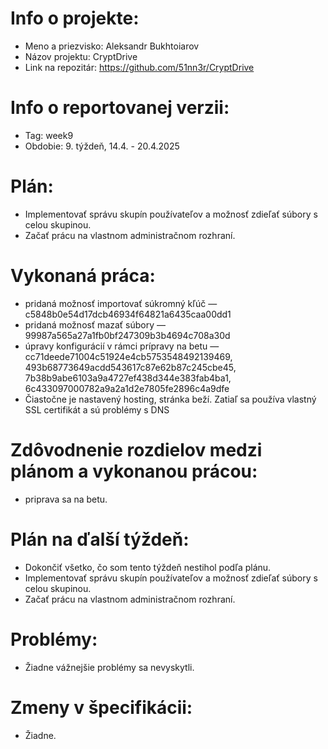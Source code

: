 # Info o projekte: 
- Meno a priezvisko: Aleksandr Bukhtoiarov
- Názov projektu: CryptDrive
- Link na repozitár: https://github.com/51nn3r/CryptDrive

# Info o reportovanej verzii:  
- Tag: week9
- Obdobie: 9. týždeň, 14.4. - 20.4.2025

# Plán:
- Implementovať správu skupín používateľov a možnosť zdieľať súbory s celou skupinou.
- Začať prácu na vlastnom administračnom rozhraní.

# Vykonaná práca:
- pridaná možnosť importovať súkromný kľúč — c5848b0e54d17dcb46934f64821a6435caa00dd1
- pridaná možnosť mazať súbory — 99987a565a27a1fb0bf247309b3b4694c708a30d
- úpravy konfigurácií v rámci prípravy na betu — cc71deede71004c51924e4cb5753548492139469, 493b68773649acdd543617c87e62b87c245cbe45, 7b38b9abe6103a9a4727ef438d344e383fab4ba1, 6c433097000782a9a2a1d2e7805fe2896c4a9dfe
- Čiastočne je nastavený hosting, stránka beží. Zatiaľ sa používa vlastný SSL certifikát a sú problémy s DNS

# Zdôvodnenie rozdielov medzi plánom a vykonanou prácou:
- priprava sa na betu.

# Plán na ďalší týždeň:
- Dokončiť všetko, čo som tento týždeň nestihol podľa plánu.
- Implementovať správu skupín používateľov a možnosť zdieľať súbory s celou skupinou.
- Začať prácu na vlastnom administračnom rozhraní.

# Problémy:
- Žiadne vážnejšie problémy sa nevyskytli.

# Zmeny v špecifikácii:
- Žiadne.
 